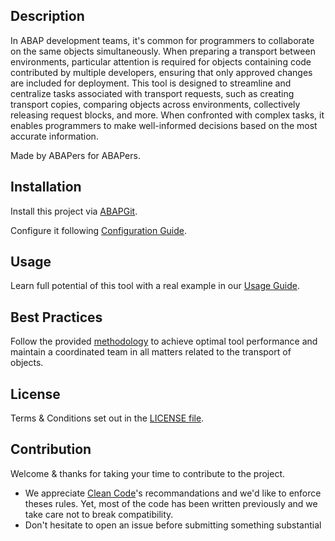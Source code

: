 
## Description
In ABAP development teams, it's common for programmers to collaborate on the same objects simultaneously. When preparing a transport between environments, particular attention is required for objects containing code contributed by multiple developers, ensuring that only approved changes are included for deployment. This tool is designed to streamline and centralize tasks associated with transport requests, such as creating transport copies, comparing objects across environments, collectively releasing request blocks, and more. When confronted with complex tasks, it enables programmers to make well-informed decisions based on the most accurate information.

Made by ABAPers for ABAPers.

## Installation
Install this project via [ABAPGit](https://abapgit.org/). 

Configure it following [Configuration Guide](Configuration_Guide.md). 
  
## Usage
Learn full potential of this tool with a real example in our [Usage Guide](usage.md).

## Best Practices
Follow the provided [methodology](best_practices.md) to achieve optimal tool performance and maintain a coordinated team in all matters related to the transport of objects.

## License
Terms & Conditions set out in the [LICENSE file](LICENSE).

## Contribution
Welcome & thanks for taking your time to contribute to the project.
  * We appreciate [Clean Code](https://github.com/SAP/styleguides/blob/main/clean-abap/CleanABAP.md#avoid-encodings-esp-hungarian-notation-and-prefixes)'s recommandations and we'd like to enforce theses rules. Yet, most of the code has been written previously and we take care not to break compatibility.
  * Don't hesitate to open an issue before submitting something substantial


